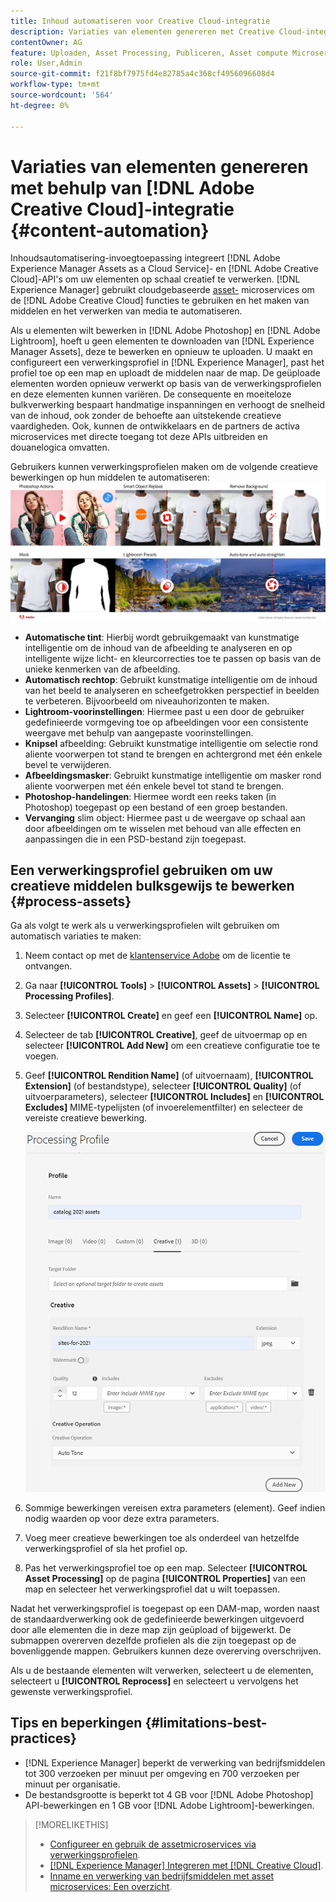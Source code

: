 ```yaml
---
title: Inhoud automatiseren voor Creative Cloud-integratie
description: Variaties van elementen genereren met Creative Cloud-integratie
contentOwner: AG
feature: Uploaden, Asset Processing, Publiceren, Asset compute Microservices, Workflow
role: User,Admin
source-git-commit: f21f8bf7975fd4e82785a4c368cf4956096608d4
workflow-type: tm+mt
source-wordcount: '564'
ht-degree: 0%

---
```



# Variaties van elementen genereren met behulp van [!DNL Adobe Creative Cloud]-integratie {#content-automation}

Inhoudsautomatisering-invoegtoepassing integreert [!DNL Adobe Experience Manager Assets as a Cloud Service]- en [!DNL Adobe Creative Cloud]-API&#39;s om uw elementen op schaal creatief te verwerken. [!DNL Experience Manager] gebruikt cloudgebaseerde  [asset-](/help/assets/asset-microservices-overview.md) microservices om de  [!DNL Adobe Creative Cloud] functies te gebruiken en het maken van middelen en het verwerken van media te automatiseren.

Als u elementen wilt bewerken in [!DNL Adobe Photoshop] en [!DNL Adobe Lightroom], hoeft u geen elementen te downloaden van [!DNL Experience Manager Assets], deze te bewerken en opnieuw te uploaden. U maakt en configureert een verwerkingsprofiel in [!DNL Experience Manager], past het profiel toe op een map en uploadt de middelen naar de map. De geüploade elementen worden opnieuw verwerkt op basis van de verwerkingsprofielen en deze elementen kunnen variëren. De consequente en moeiteloze bulkverwerking bespaart handmatige inspanningen en verhoogt de snelheid van de inhoud, ook zonder de behoefte aan uitstekende creatieve vaardigheden. Ook, kunnen de ontwikkelaars en de partners de activa microservices met directe toegang tot deze APIs uitbreiden en douanelogica omvatten.

Gebruikers kunnen verwerkingsprofielen maken om de volgende creatieve bewerkingen op hun middelen te automatiseren:\
![Adobe Photoshop- en Adobe Lightroom-bewerkingen automatiseren op bedrijfsmiddelen](assets/content-automation.png)
* **Automatische tint**: Hierbij wordt gebruikgemaakt van kunstmatige intelligentie om de inhoud van de afbeelding te analyseren en op intelligente wijze licht- en kleurcorrecties toe te passen op basis van de unieke kenmerken van de afbeelding.
* **Automatisch rechtop**: Gebruikt kunstmatige intelligentie om de inhoud van het beeld te analyseren en scheefgetrokken perspectief in beelden te verbeteren. Bijvoorbeeld om niveauhorizonten te maken.
* **Lightroom-voorinstellingen**: Hiermee past u een door de gebruiker gedefinieerde vormgeving toe op afbeeldingen voor een consistente weergave met behulp van aangepaste voorinstellingen.
* **Knipsel** afbeelding: Gebruikt kunstmatige intelligentie om selectie rond aliente voorwerpen tot stand te brengen en achtergrond met één enkele bevel te verwijderen.
* **Afbeeldingsmasker**: Gebruikt kunstmatige intelligentie om masker rond aliente voorwerpen met één enkele bevel tot stand te brengen.
* **Photoshop-handelingen**: Hiermee wordt een reeks taken (in Photoshop) toegepast op een bestand of een groep bestanden.
* **Vervanging** slim object: Hiermee past u de weergave op schaal aan door afbeeldingen om te wisselen met behoud van alle effecten en aanpassingen die in een PSD-bestand zijn toegepast.



## Een verwerkingsprofiel gebruiken om uw creatieve middelen bulksgewijs te bewerken {#process-assets}

Ga als volgt te werk als u verwerkingsprofielen wilt gebruiken om automatisch variaties te maken:

1. Neem contact op met de [klantenservice Adobe](https://experienceleague.adobe.com/#support) om de licentie te ontvangen.

1. Ga naar **[!UICONTROL Tools]** > **[!UICONTROL Assets]** > **[!UICONTROL Processing Profiles]**.

1. Selecteer **[!UICONTROL Create]** en geef een **[!UICONTROL Name]** op.

1. Selecteer de tab **[!UICONTROL Creative]**, geef de uitvoermap op en selecteer **[!UICONTROL Add New]** om een creatieve configuratie toe te voegen.

1. Geef **[!UICONTROL Rendition Name]** (of uitvoernaam), **[!UICONTROL Extension]** (of bestandstype), selecteer **[!UICONTROL Quality]** (of uitvoerparameters), selecteer **[!UICONTROL Includes]** en **[!UICONTROL Excludes]** MIME-typelijsten (of invoerelementfilter) en selecteer de vereiste creatieve bewerking.<br/>

   ![tabblad Creatief in verwerkingsprofiel](assets/creative-processing-profile.png)

1. Sommige bewerkingen vereisen extra parameters (element). Geef indien nodig waarden op voor deze extra parameters.

1. Voeg meer creatieve bewerkingen toe als onderdeel van hetzelfde verwerkingsprofiel of sla het profiel op.

1. Pas het verwerkingsprofiel toe op een map. Selecteer **[!UICONTROL Asset Processing]** op de pagina **[!UICONTROL Properties]** van een map en selecteer het verwerkingsprofiel dat u wilt toepassen.

Nadat het verwerkingsprofiel is toegepast op een DAM-map, worden naast de standaardverwerking ook de gedefinieerde bewerkingen uitgevoerd door alle elementen die in deze map zijn geüpload of bijgewerkt. De submappen overerven dezelfde profielen als die zijn toegepast op de bovenliggende mappen. Gebruikers kunnen deze overerving overschrijven.

Als u de bestaande elementen wilt verwerken, selecteert u de elementen, selecteert u **[!UICONTROL Reprocess]** en selecteert u vervolgens het gewenste verwerkingsprofiel.

## Tips en beperkingen {#limitations-best-practices}

* [!DNL Experience Manager] beperkt de verwerking van bedrijfsmiddelen tot 300 verzoeken per minuut per omgeving en 700 verzoeken per minuut per organisatie.
* De bestandsgrootte is beperkt tot 4 GB voor [!DNL Adobe Photoshop] API-bewerkingen en 1 GB voor [!DNL Adobe Lightroom]-bewerkingen.

>[!MORELIKETHIS]
>
>* [Configureer en gebruik de assetmicroservices via verwerkingsprofielen](/help/assets/asset-microservices-configure-and-use.md).
>* [ [!DNL Experience Manager] Integreren met [!DNL Creative Cloud]](/help/assets/aem-cc-integration-best-practices.md).
>* [Inname en verwerking van bedrijfsmiddelen met asset microservices: Een overzicht](/help/assets/asset-microservices-overview.md).

